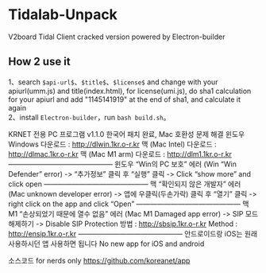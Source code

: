 # Tidalab-Unpack

V2board Tidal Client cracked version powered by Electron-builder

## How 2 use it

1、search `$api-url$`、`$title$`、`$license$` and change with your apiurl(umm.js) and title(index.html), for license(umi.js), do sha1 calculation for your apiurl and add "1145141919" at the end of sha1, and calculate it again  
2、install `Electron-builder`，run `bash build.sh`。

KRNET 전용 PC 프로그램 v1.1.0
한국어 패치 완료, Mac 호환성 문제 해결
윈도우Windows 다운로드 : http://dlwin.1kr.o-r.kr
맥 (Mac Intel) 다운로드 : http://dlmac.1kr.o-r.kr
맥 (Mac M1 arm) 다운로드 : http://dlm1.1kr.o-r.kr
———————————————
윈도우 “Win의 PC 보호” 에러
(Win “Win Defender” error)
-> “추가정보” 클릭 후 “실행” 클릭
-> Click “show more” and click open
———————————————
맥 “확인되지 않은 개발자” 에러
(Mac unknown developer error)
-> 앱에 우클릭(두손가락) 클릭 후 “열기” 클릭
-> right click on the app and click “Open”
———————————————
맥 M1 “손상되었기 때문에 열수 없음” 에러
(Mac M1 Damaged app error)
-> SIP 모드 해제하기
-> Disable SIP Protection
방법 : http://sbsip.1kr.o-r.kr
Method : http://ensip.1kr.o-r.kr
———————————————
안드로이드랑 iOS는 원래 사용하시던 앱 사용하면 됩니다
No new app for iOS and android

소스코드  for nerds only
https://github.com/koreanet/app
